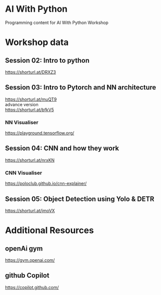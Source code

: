 # AI With Python 
Programming content for AI With Python Workshop

# Workshop data
## Session 02: Intro to python
https://shorturl.at/DRXZ3

## Session 03: Intro to Pytorch and NN architecture 
https://shorturl.at/muQT9<br>
advance version<br>
https://shorturl.at/bfkV5
### NN Visualiser
https://playground.tensorflow.org/

## Session 04: CNN and how they work
https://shorturl.at/nrxKN
### CNN Visualiser  
https://poloclub.github.io/cnn-explainer/

## Session 05: Object Detection using Yolo & DETR
https://shorturl.at/jmoVX

# Additional Resources 
## openAi gym
https://gym.openai.com/
## github Copilot
https://copilot.github.com/
